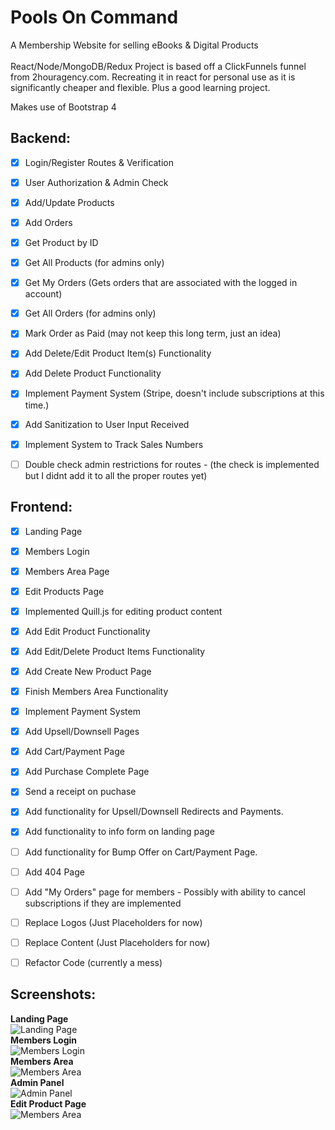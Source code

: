 # Pools On Command
A Membership Website for selling eBooks &amp; Digital Products\
\
React/Node/MongoDB/Redux Project is based off a ClickFunnels funnel from 2houragency.com. Recreating it in react for personal use as it is significantly cheaper and flexible. Plus a good learning project.



Makes use of Bootstrap 4

## Backend:
- [x] Login/Register Routes & Verification
- [x] User Authorization & Admin Check
- [x] Add/Update Products
- [x] Add Orders
- [x] Get Product by ID
- [x] Get All Products (for admins only)
- [x] Get My Orders (Gets orders that are associated with the logged in account)
- [x] Get All Orders (for admins only)
- [x] Mark Order as Paid (may not keep this long term, just an idea)
- [x] Add Delete/Edit Product Item(s) Functionality
- [x] Add Delete Product Functionality
- [x] Implement Payment System (Stripe, doesn't include subscriptions at this time.)
- [x] Add Sanitization to User Input Received
- [x] Implement System to Track Sales Numbers
- [ ] Double check admin restrictions for routes - (the check is implemented but I didnt add it to all the proper routes yet)



## Frontend:
- [x] Landing Page
- [x] Members Login
- [x] Members Area Page
- [x] Edit Products Page 
- [x] Implemented Quill.js for editing product content
- [x] Add Edit Product Functionality
- [x] Add Edit/Delete Product Items Functionality
- [x] Add Create New Product Page
- [x] Finish Members Area Functionality
- [x] Implement Payment System
- [x] Add Upsell/Downsell Pages
- [x] Add Cart/Payment Page
- [x] Add Purchase Complete Page
- [x] Send a receipt on puchase
- [x] Add functionality for Upsell/Downsell Redirects and Payments.
- [x] Add functionality to info form on landing page
- [ ] Add functionality for Bump Offer on Cart/Payment Page.
- [ ] Add 404 Page
- [ ] Add "My Orders" page for members - Possibly with ability to cancel subscriptions if they are implemented
- [ ] Replace Logos (Just Placeholders for now)
- [ ] Replace Content (Just Placeholders for now)
- [ ] Refactor Code (currently a mess)


## Screenshots:
**Landing Page**\
![Landing Page](https://i.imgur.com/EUViVeh.jpg)\
**Members Login**\
![Members Login](https://i.imgur.com/FDqaoHs.jpg)\
**Members Area**\
![Members Area](https://i.imgur.com/2qkOjOI.jpg)\
**Admin Panel**\
![Admin Panel](https://i.imgur.com/4yBCYFg.jpg)\
**Edit Product Page**\
![Members Area](https://i.imgur.com/Rrkvj6j.jpg)
